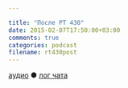 ```yaml
---

title: "После РТ 430"
date: 2015-02-07T17:50:00+03:00
comments: true
categories: podcast
filename: rt430post
---
```

[аудио](http://cdn.radio-t.com/rt430post.mp3) ● [лог чата](http://chat.radio-t.com/logs/radio-t-430.html)
<audio src="http://cdn.radio-t.com/rt430post.mp3" preload="none"></audio>

